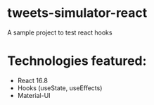 # tweets-simulator-react
A sample project to test react hooks

# Technologies featured:
- React 16.8
- Hooks (useState, useEffects)
- Material-UI
